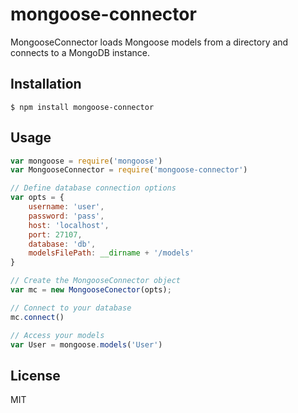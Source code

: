 # mongoose-connector
MongooseConnector loads Mongoose models from a directory and connects to a MongoDB instance.


## Installation

	$ npm install mongoose-connector

## Usage

```js
var mongoose = require('mongoose')
var MongooseConnector = require('mongoose-connector')

// Define database connection options
var opts = {
	username: 'user',
	password: 'pass',
	host: 'localhost',
	port: 27107,
	database: 'db',
	modelsFilePath: __dirname + '/models'
}

// Create the MongooseConnector object
var mc = new MongooseConector(opts);

// Connect to your database
mc.connect()

// Access your models
var User = mongoose.models('User')

```

## License
MIT
